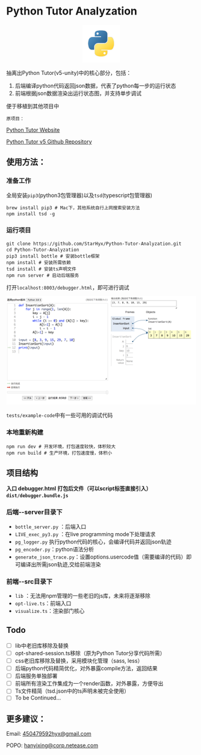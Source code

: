 # Python Tutor Analyzation

<div align="center"><img width="100" height="100" src="./image/python.png"/></div>

抽离出Python Tutor(v5-unity)中的核心部分，包括：

1. 后端编译python代码返回json数据，代表了python每一步的运行状态
2. 前端根据json数据渲染出运行状态图，并支持单步调试

便于移植到其他项目中

`原项目：`

[Python Tutor Website](http://www.pythontutor.com/)

[Python Tutor v5 Github Repository](https://github.com/pgbovine/OnlinePythonTutor/tree/master/v5-unity)

## 使用方法：

### 准备工作

全局安装`pip3`(python3包管理器)以及`tsd`(typescript包管理器)

```shell
brew install pip3 # Mac下，其他系统自行上网搜索安装方法
npm install tsd -g
```

### 运行项目

```shell
git clone https://github.com/StarHyx/Python-Tutor-Analyzation.git
cd Python-Tutor-Analyzation
pip3 install bottle # 安装bottle框架
npm install # 安装所需依赖
tsd install # 安装ts声明文件
npm run server # 启动后端服务
```

打开`localhost:8003/debugger.html`，即可进行调试

![debugger](./image/debugger.png)

`tests/example-code`中有一些可用的调试代码

### 本地重新构建

``` shell
npm run dev # 开发环境，打包速度较快，体积较大
npm run build # 生产环境，打包速度慢，体积小
```

## 项目结构

**入口 debugger.html**
**打包后文件（可以script标签直接引入）`dist/debugger.bundle.js`**

### 后端--server目录下

+ `bottle_server.py` ：后端入口
+ `LIVE_exec_py3.py` ：在live programming mode下处理请求
+ `pg_logger.py` 执行python代码的核心，会编译代码并返回json轨迹
+ `pg_encoder.py`：python语法分析
+ `generate_json_trace.py`：设置options.usercode值（需要编译的代码）即可编译出所需json轨迹,交给前端渲染

### 前端--src目录下

+ `lib` ：无法用npm管理的一些老旧的js库，未来将逐渐移除
+ `opt-live.ts`：前端入口
+ `visualize.ts`：渲染部门核心

## Todo

- [ ] lib中老旧库移除及替换
- [ ] opt-shared-session.ts移除（原为Python Tutor分享代码所需）
- [ ] css老旧库移除及替换，采用模块化管理（sass, less）
- [ ] 后端python代码精简优化，对外暴露compile方法，返回结果
- [ ] 后端服务单独部署
- [ ] 前端所有渲染工作集成为一个render函数，对外暴露，方便导出
- [ ] Ts文件精简（tsd.json中的ts声明未被完全使用）
- [ ] To be Continued…

## 更多建议：

Email: 450479592hyx@gmail.com

POPO: hanyixing@corp.netease.com
